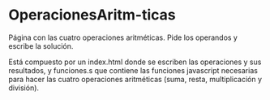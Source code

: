# OperacionesAritm-ticas
Página con las cuatro operaciones aritméticas. Pide los operandos y escribe la solución.

Está compuesto por un index.html donde se escriben las operaciones y sus resultados, y funciones.s que contiene las funciones
javascript necesarias para hacer las cuatro operaciones aritméticas (suma, resta, multiplicación y división).
